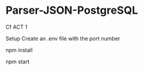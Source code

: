 # Parser-JSON-PostgreSQL

Cf ACT 1

Setup
Create an .env file with the port number

npm install

npm start
